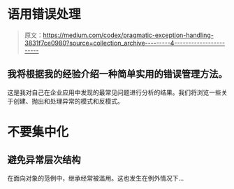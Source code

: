 # 语用错误处理

> 原文：<https://medium.com/codex/pragmatic-exception-handling-3831f7ce0980?source=collection_archive---------4----------------------->

## 我将根据我的经验介绍一种简单实用的错误管理方法。

这是我对自己在企业应用中发现的最常见问题进行分析的结果。我们将浏览一些关于创建、抛出和处理异常的模式和反模式。

# 不要集中化

## 避免异常层次结构

在面向对象的范例中，继承经常被滥用。这也发生在例外情况下…